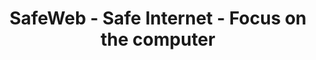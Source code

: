 ---
title: SafeWeb - Safe Internet - Focus on the computer
meta:
    description: SafeWeb helps you create a safe environment on computers and the internet to focus on studying or working.
    image: /static/img/safeweb-app-tracking.jpg
header:
    part1: Safe Internet
    part2: Focus on the computer
    part3: Very simple!
    part4: Just open the smart phone to access the cloud and turn on focus mode to block inappropriate websites and applications while at work or during school hours.
    button1: Sign in
    button2: Sign up
    button3: Free Download
topic:
    head: Main Features of SafeWeb
    part1: Focused working environment
    message1: Block social networking sites and game apps while learning or working.
    part2: Shows time-wasting behaviors
    message2: Usage time of applications and time spent on websites are listed on the dashboard.
    part3: Real-time reporting
    message3: Report a graph on the admin's web or send a warning email about a policy violator.
feature:
    part1:
        head: Block dangerous and malicious website
        message: Just turn on your smart phone and you can immediately know what your child is doing on the computer, playing a game or on social media?
        detail: From the real-time data table, you can instantly block inappropriate websites or unused apps.
        button: Read More
        url: blog/protecting-your-child-online
    part2:
        head: Clean environment to focus on studying
        message: When online, a lot of interesting and attractive things will make children lose focus. Create a whitelist of only websites and apps dedicated to learning.
        detail: After school, your child can use game apps or visit social networking sites. You give permission by turning off whitelist mode or setting automatic timers.
        button: Read More
        url: blog/focus-while-studying
payment:
    title: Check our pricing
    unit: USER
    yearly: Yearly
    monthly: Monthly
    free:
        type: FREE
        price: $0
        service1: • Up to 2 PCs
        service2: • Up to 2 Kids
        service3: • No Focus mode
        service4: • No block game apps
        service5: • Unlimited Blacklist
        service6: • No Screenshots
        button: Get started
    standard:
        type: STANDARD
        price: $2
        service1: • Up to 4 PCs
        service2: • Up to 4 Kids
        service3: • Focus mode
        service4: • Block game apps
        service5: • Unlimited Blacklist
        service6: • No Screenshots
        button: Get started
    premium:
        type: PREMIUM
        price: $6
        service1: • Up to 6 PCs
        service2: • Up to 6 Kids
        service3: • Focus mode and timer
        service4: • Block game apps and timer
        service5: • Unlimited Blacklist
        service6: • Screenshots
        button: Get started
footer:
    title: Contact Us
    part1: You have a problem or want to comment on a feature,
    part2: please contact the address below.
    part3: Company name
    part4: Tax code
    part5: Address
    part6: Email
    company: SAFEWEB CO.,LTD
    taxcode: "0110201044"
    address: Hanoi, Vietnam
    email: qa@safeweb.app
submit:
    name: Your Name
    email: Your Email
    message: Message
    button: Submit
---
